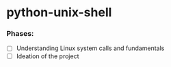 # python-unix-shell

### Phases:
- [ ] Understanding Linux system calls and fundamentals
- [ ] Ideation of the project
